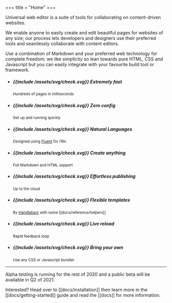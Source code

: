 +++
title = "Home"
+++

Universal web editor is a suite of tools for collaborating on content-driven websites.

We enable anyone to easily create and edit beautiful pages for websites of any size; our process lets developers and designers use their preferred tools and seamlessly collaborate with content editors.

Use a combination of Markdown and your preferred web technology for complete freedom; we like simplicity so lean towards pure HTML, CSS and Javascript but you can easily integrate with your favourite build tool or framework.

<ul class="features">
  <li>
    <h5>{{include /assets/svg/check.svg}} Extremely fast</h5>
    <small>Hundreds of pages in milliseconds</small>
  </li>
  <li>
    <h5>{{include /assets/svg/check.svg}} Zero config</h5>
    <small>Get up and running quickly</small>
  </li>
  <li>
    <h5>{{include /assets/svg/check.svg}} Natural Languages</h5>
    <small>Designed using <a href="https://www.projectfluent.org/">Fluent</a> for i18n</small>
  </li>
  <li>
    <h5>{{include /assets/svg/check.svg}} Create anything</h5>
    <small>Full Markdown and HTML support</small>
  </li>
  <li>
    <h5>{{include /assets/svg/check.svg}} Effortless publishing</h5>
    <small>Up to the cloud</small>
  </li>
  <li>
    <h5>{{include /assets/svg/check.svg}} Flexible templates</h5>
    <small>By <a href="https://handlebarsjs.com/">Handlebars</a> with some [[docs/reference/helpers]]</small>
  </li>
  <li>
    <h5>{{include /assets/svg/check.svg}} Live reload</h5>
    <small>Rapid feedback loop</small>
  </li>
  <li>
    <h5>{{include /assets/svg/check.svg}} Bring your own</h5>
    <small>Use any CSS or Javascript bundler</small>
  </li>
</ul>

---

Alpha testing is running for the rest of 2020 and a public beta will be available in Q2 of 2021.

Interested? Head over to [[docs/installation]] then learn more in the [[docs/getting-started]] guide and read the [[docs]] for more information.

[pulldown-cmark]: https://github.com/raphlinus/pulldown-cmark
[handlebars]: https://github.com/sunng87/handlebars-rust
[mdbook]: https://github.com/rust-lang/mdBook
